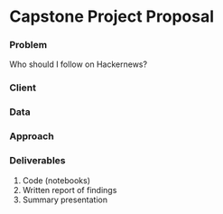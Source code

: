 # Capstone Project Proposal

### Problem

Who should I follow on Hackernews? 

### Client


### Data


### Approach


### Deliverables

1. Code (notebooks)
2. Written report of findings
3. Summary presentation
